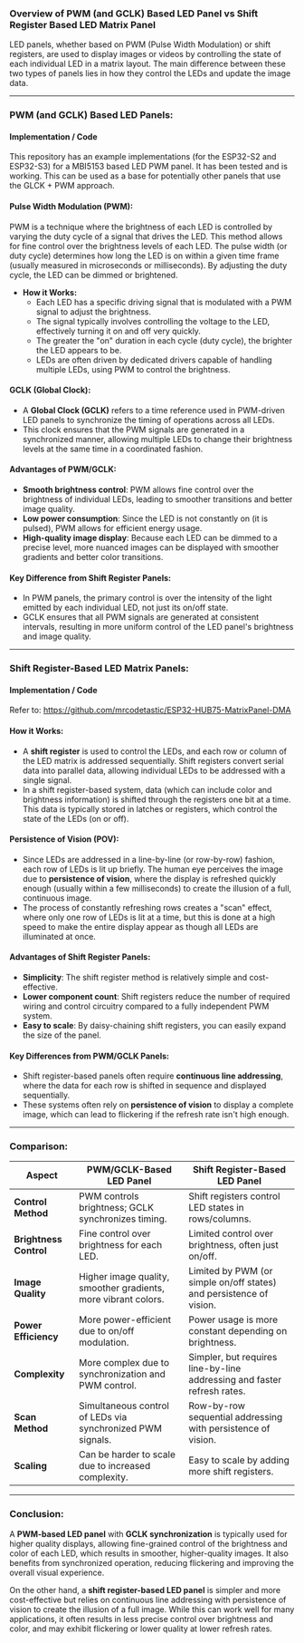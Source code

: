 ### Overview of PWM (and GCLK) Based LED Panel vs Shift Register Based LED Matrix Panel

LED panels, whether based on PWM (Pulse Width Modulation) or shift registers, are used to display images or videos by controlling the state of each individual LED in a matrix layout. The main difference between these two types of panels lies in how they control the LEDs and update the image data.

---

### PWM (and GCLK) Based LED Panels:

#### Implementation / Code

This repository has an example implementations (for the ESP32-S2 and ESP32-S3) for a MBI5153 based LED PWM panel. It has been tested and is working. This can be used as a base for potentially other panels that use the GLCK + PWM approach.


#### **Pulse Width Modulation (PWM):**
PWM is a technique where the brightness of each LED is controlled by varying the duty cycle of a signal that drives the LED. This method allows for fine control over the brightness levels of each LED. The pulse width (or duty cycle) determines how long the LED is on within a given time frame (usually measured in microseconds or milliseconds). By adjusting the duty cycle, the LED can be dimmed or brightened.

- **How it Works:**
  - Each LED has a specific driving signal that is modulated with a PWM signal to adjust the brightness.
  - The signal typically involves controlling the voltage to the LED, effectively turning it on and off very quickly.
  - The greater the "on" duration in each cycle (duty cycle), the brighter the LED appears to be.
  - LEDs are often driven by dedicated drivers capable of handling multiple LEDs, using PWM to control the brightness.
  
#### **GCLK (Global Clock):**
- A **Global Clock (GCLK)** refers to a time reference used in PWM-driven LED panels to synchronize the timing of operations across all LEDs.
- This clock ensures that the PWM signals are generated in a synchronized manner, allowing multiple LEDs to change their brightness levels at the same time in a coordinated fashion.

#### **Advantages of PWM/GCLK:**
- **Smooth brightness control**: PWM allows fine control over the brightness of individual LEDs, leading to smoother transitions and better image quality.
- **Low power consumption**: Since the LED is not constantly on (it is pulsed), PWM allows for efficient energy usage.
- **High-quality image display**: Because each LED can be dimmed to a precise level, more nuanced images can be displayed with smoother gradients and better color transitions.
  
#### **Key Difference from Shift Register Panels**:
- In PWM panels, the primary control is over the intensity of the light emitted by each individual LED, not just its on/off state.
- GCLK ensures that all PWM signals are generated at consistent intervals, resulting in more uniform control of the LED panel's brightness and image quality.

---

### Shift Register-Based LED Matrix Panels:

#### Implementation / Code

Refer to: https://github.com/mrcodetastic/ESP32-HUB75-MatrixPanel-DMA

#### **How it Works:**
- A **shift register** is used to control the LEDs, and each row or column of the LED matrix is addressed sequentially. Shift registers convert serial data into parallel data, allowing individual LEDs to be addressed with a single signal.
- In a shift register-based system, data (which can include color and brightness information) is shifted through the registers one bit at a time. This data is typically stored in latches or registers, which control the state of the LEDs (on or off).
  
#### **Persistence of Vision (POV):**
- Since LEDs are addressed in a line-by-line (or row-by-row) fashion, each row of LEDs is lit up briefly. The human eye perceives the image due to **persistence of vision**, where the display is refreshed quickly enough (usually within a few milliseconds) to create the illusion of a full, continuous image.
- The process of constantly refreshing rows creates a "scan" effect, where only one row of LEDs is lit at a time, but this is done at a high speed to make the entire display appear as though all LEDs are illuminated at once.

#### **Advantages of Shift Register Panels:**
- **Simplicity**: The shift register method is relatively simple and cost-effective.
- **Lower component count**: Shift registers reduce the number of required wiring and control circuitry compared to a fully independent PWM system.
- **Easy to scale**: By daisy-chaining shift registers, you can easily expand the size of the panel.

#### **Key Differences from PWM/GCLK Panels**:
- Shift register-based panels often require **continuous line addressing**, where the data for each row is shifted in sequence and displayed sequentially.
- These systems often rely on **persistence of vision** to display a complete image, which can lead to flickering if the refresh rate isn't high enough.

---

### Comparison:

| **Aspect**                 | **PWM/GCLK-Based LED Panel**                         | **Shift Register-Based LED Panel**                 |
|----------------------------|------------------------------------------------------|---------------------------------------------------|
| **Control Method**          | PWM controls brightness; GCLK synchronizes timing.   | Shift registers control LED states in rows/columns.|
| **Brightness Control**      | Fine control over brightness for each LED.           | Limited control over brightness, often just on/off.|
| **Image Quality**           | Higher image quality, smoother gradients, more vibrant colors. | Limited by PWM (or simple on/off states) and persistence of vision. |
| **Power Efficiency**        | More power-efficient due to on/off modulation.       | Power usage is more constant depending on brightness.|
| **Complexity**              | More complex due to synchronization and PWM control. | Simpler, but requires line-by-line addressing and faster refresh rates.|
| **Scan Method**             | Simultaneous control of LEDs via synchronized PWM signals. | Row-by-row sequential addressing with persistence of vision.|
| **Scaling**                 | Can be harder to scale due to increased complexity.  | Easy to scale by adding more shift registers.     |

---

### Conclusion:
A **PWM-based LED panel** with **GCLK synchronization** is typically used for higher quality displays, allowing fine-grained control of the brightness and color of each LED, which results in smoother, higher-quality images. It also benefits from synchronized operation, reducing flickering and improving the overall visual experience.

On the other hand, a **shift register-based LED panel** is simpler and more cost-effective but relies on continuous line addressing with persistence of vision to create the illusion of a full image. While this can work well for many applications, it often results in less precise control over brightness and color, and may exhibit flickering or lower quality at lower refresh rates.